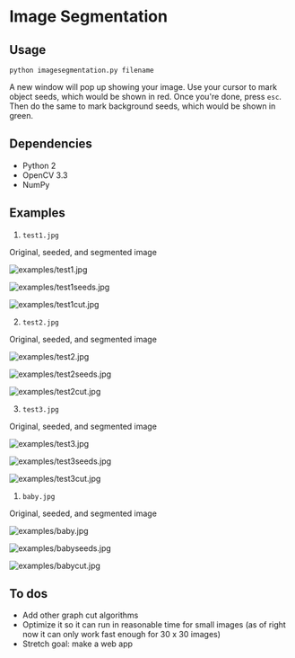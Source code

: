 # Image Segmentation

## Usage
``` 
python imagesegmentation.py filename
```

A new window will pop up showing your image. Use your cursor to mark object seeds, which would be shown in red. Once you're done, press `esc`. Then do the same to mark background seeds, which would be shown in green.

## Dependencies

- Python 2
- OpenCV 3.3
- NumPy

## Examples

1. `test1.jpg` 

Original, seeded, and segmented image

![examples/test1.jpg](test1.jpg) 

![examples/test1seeds.jpg](test1seeds.jpg) 

![examples/test1cut.jpg](test1cut.jpg)

2. `test2.jpg`

Original, seeded, and segmented image

![examples/test2.jpg](test2.jpg)

![examples/test2seeds.jpg](test2seeds.jpg)

![examples/test2cut.jpg](test2cut.jpg)

3. `test3.jpg`

Original, seeded, and segmented image

![examples/test3.jpg](test3.jpg)

![examples/test3seeds.jpg](test3seeds.jpg)

![examples/test3cut.jpg](test3cut.jpg)


1. `baby.jpg`

Original, seeded, and segmented image

![examples/baby.jpg](baby.jpg)

![examples/babyseeds.jpg](babyseeds.jpg)

![examples/babycut.jpg](babycut.jpg)

## To dos

- Add other graph cut algorithms
- Optimize it so it can run in reasonable time for small images (as of right now it can only work fast enough for 30 x 30 images)
- Stretch goal: make a web app
